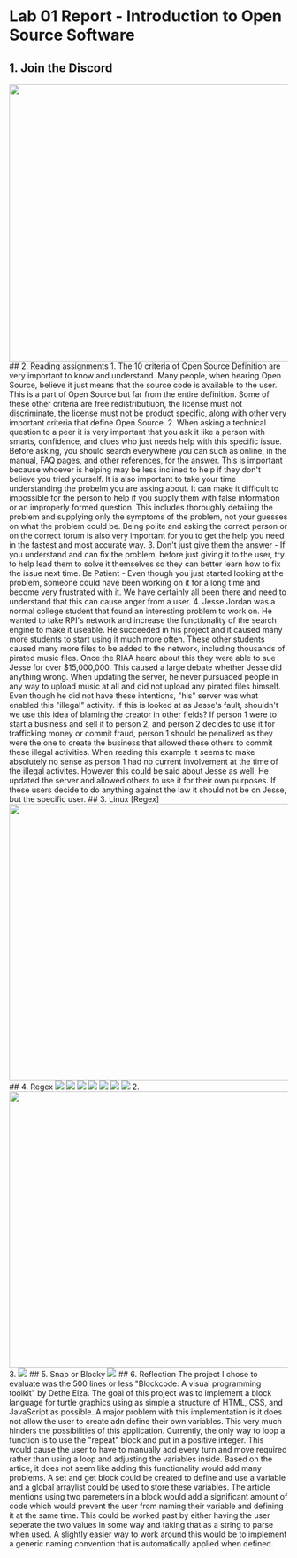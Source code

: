 # Lab 01 Report - Introduction to Open Source Software
## 1. Join the Discord
<img src="images/message.png" width="750" height="500">
## 2. Reading assignments
1. The 10 criteria of Open Source Definition are very important to know and understand. Many people, when hearing Open Source, believe it just means that the source code is available to the user. This is a part of Open Source but far from the entire definition. Some of these other criteria are free redistributiuon, the license must not discriminate, the license must not be product specific, along with other very important criteria that define Open Source.
2. When asking a technical question to a peer it is very important that you ask it like a person with smarts, confidence, and clues who just needs help with this specific issue. Before asking, you should search everywhere you can such as online, in the manual, FAQ pages, and other references, for the answer. This is important because whoever is helping may be less inclined to help if they don't believe you tried yourself. It is also important to take your time understanding the probelm you are asking about. It can make it difficult to impossible for the person to help if you supply them with false information or an improperly formed question. This includes thoroughly detailing the problem and supplying only the symptoms of the problem, not your guesses on what the problem could be. Being polite and asking the correct person or on the correct forum is also very important for you to get the help you need in the fastest and most accurate way.
3. Don't just give them the answer - If you understand and can fix the problem, before just giving it to the user, try to help lead them to solve it themselves so they can better learn how to fix the issue next time.
Be Patient - Even though you just started looking at the problem, someone could have been working on it for a long time and become very frustrated with it. We have certainly all been there and need to understand that this can cause anger from a user.
4. Jesse Jordan was a normal college student that found an interesting problem to work on. He wanted to take RPI's network and increase the functionality of the search engine to make it useable. He succeeded in his project and it caused many more students to start using it much more often. These other students caused many more files to be added to the network, including thousands of pirated music files. Once the RIAA heard about this they were able to sue Jesse for over $15,000,000. This caused a large debate whether Jesse did anything wrong. When updating the server, he never pursuaded people in any way to upload music at all and did not upload any pirated files himself. Even though he did not have these intentions, "his" server was what enabled this "illegal" activity. If this is looked at as Jesse's fault, shouldn't we use this idea of blaming the creator in other fields? If person 1 were to start a business and sell it to person 2, and person 2 decides to use it for trafficking money or commit fraud, person 1 should be penalized as they were the one to create the business that allowed these others to commit these illegal activities. When reading this example it seems to make absolutely no sense as person 1 had no current involvement at the time of the illegal activites. However this could be said about Jesse as well. He updated the server and allowed others to use it for their own purposes. If these users decide to do anything against the law it should not be on Jesse, but the specific user.
## 3. Linux
[Regex]<img src="images/manTree.png" width="900" height="500">
## 4. Regex
<img src="images/Regex1.png">
<img src="images/Regex2.png">
<img src="images/Regex3.png">
<img src="images/Regex4.png">
<img src="images/Regex5.png">
<img src="images/Regex6.png">
<img src="images/Regex7.png">
2. 
<img src="images/RegexC.png" width="1000" height="500">
3. 
<img src="images/Extra.png">
## 5. Snap or Blocky
<img src="images/Blockly.png">
## 6. Reflection
The project I chose to evaluate was the 500 lines or less "Blockcode: A visual programming toolkit" by Dethe Elza. The goal of this project was to implement a block language for turtle graphics using as simple a structure of HTML, CSS, and JavaScript as possible. A major problem with this implementation is it does not allow the user to create adn define their own variables. This very much hinders the possibilities of this application. Currently, the only way to loop a function is to use the "repeat" block and put in a positive integer. This would cause the user to have to manually add every turn and move required rather than using a loop and adjusting the variables inside. Based on the artice, it does not seem like adding this functionality would add many problems. A set and get block could be created to define and use a variable and a global arraylist could be used to store these variables. The article mentions using two paremeters in a block would add a significant amount of code which would prevent the user from naming their variable and defining it at the same time. This could be worked past by either having the user seperate the two values in some way and taking that as a string to parse when used. A slightly easier way to work around this would be to implement a generic naming convention that is automatically applied when defined.
